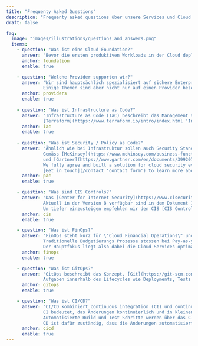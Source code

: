 ```yaml
---
title: "Frequenty Asked Questions"
description: "Frequenty asked questions über unsere Services und Cloud Themen"
draft: false

faq:
  image: "images/illustrations/questions_and_answers.png"
  items:
    - question: "Was ist eine Cloud Foundation?"
      answer: "Bevor die ersten produktiven Workloads in der Cloud deployed werden können gibt es viele verschiedene Komponenten und Themen, die organisiert und durch gedacht werden sollten. Es gibt sowohl technische Komponenten wie Connectivity, Security und Compliance als auch organisatorische Punkte wie finanzielle Steuerung oder Betriebsorganisation, die beachtet werden müssen."
      anchor: foundation
      enable: true

    - question: "Welche Provider supporten wir?"
      answer: "Wir sind hauptsächlich spezialisiert auf sichere Enterprise Deployments in AWS. 
              Einige Themen sind aber nicht nur auf einen Provider bezogen sondern lassen sich auf alle public Cloud Provider anwenden. Zögert also nicht uns zu Eurem Anliegen zu [kontaktieren](/contact 'contact form')."
      anchor: providers
      enable: true
      
    - question: "Was ist Infrastructure as Code?"
      answer: "Infrastructure as Code (IaC) beschreibt das Management von Infrastruktur als Code Artefact. Dabei kommen klassisch Software Entwicklungsmethoden wie Source Code Versioning zum Einsatz.<br>
              [Terraform](https://www.terraform.io/intro/index.html 'Introduction to Terraform') ist eine mächtige open-source Software und ein grossartiges Tool für Cloud Deployments."
      anchor: iac
      enable: true
      
    - question: "Was ist Security / Policy as Code?"
      answer: "Ähnlich wie bei Infrastruktur sollen auch Security Standards und Policies als Code verwaltet werden können..
              Gemäss [McKinsey](https://www.mckinsey.com/business-functions/mckinsey-digital/our-insights/security-as-code-the-best-and-maybe-only-path-to-securing-cloud-applications-and-systems) 
              und [Gartner](https://www.gartner.com/en/documents/3992070/using-cloud-native-policy-as-code-to-secure-deployments-) trägt die Automatisierung und Kodifizierung entscheidend zum Erfolg von Security Massnahmen bei.<br>
              We fully agree and built a solution for cloud security event management based on Policy as Code.<br>
              [Get in touch](/contact 'contact form') to learn more about **nbSEMPER**."
      anchor: pac
      enable: true

    - question: "Was sind CIS Controls?"
      answer: "Das [Center for Internet Security](https://www.cisecurity.org/) veröffentliche regelmässig Best Practices und Guidelines für IT Security.
              Aktuell in der Version 8 verfügbar sind in dem Dokument 18 Control Domains von Data Protection, Audit Logging, Service Provider Configuration bis zu Penetration Testing enthalten.
              Um tiefer einzusteigen empfehlen wir den CIS [CIS Control Navigator](https://www.cisecurity.org/controls/cis-controls-navigator/)."
      anchor: cis
      enable: true

    - question: "Was ist FinOps?"
      answer: "FinOps steht kurz für \"Cloud Financial Operations\" und beschreibt das Finanz Management im public Cloud Umgebungen.
              Traditionelle Budgetierungs Prozesse stossen bei Pay-as-you-go Modellen schnell an ihre Grenzen, da sie oft fixe, jährliche oder quartalsweise Budgets voraussetzen. In public Cloud Umgebungen skalieren die Kosten mit dem eigentlichen Workload mit und sind so nur sehr schwer auf einen längeren Zeitraum budgetierbar.<br>
              Der Hauptfokus liegt also dabei die Cloud Services optimal zu nutzen um die Kosten zu optimieren und den grössten Business Value zu generieren."
      anchor: finops
      enable: true

    - question: "Was ist GitOps?"
      answer: "GitOps beschreibt das Konzept, [Git](https://git-scm.com)v als zentrales Versionierunssystem zu nutzen, um den Lifecycle eines systems zu stehern.<br>
              Aufgaben innerhalb des Lifecycles wie Deployments, Tests und Approval Workflows werden alle zentral via Git ausgelöst und gemanagt. Gleichzeitig sind alle Aktionen in der Git History versioniert und nachvollziehbar protokolliert."
      anchor: gitops
      enable: true

    - question: "Was ist CI/CD?"
      answer: "CI/CD kombiniert continuous integration (CI) und continuous delivery oder continuous deployment (CD).<br>
              CI bedeutet, das Änderungen kontinuierlich und in kleinen Inkrementen in das System integriert werden.
              Automatisierte Build und Test Schritte werden über das CI Tool für jede Änderung angestossen um sicherzustellen, dass die Änderungen den Funktions- und Qualitätsanforderungen entsprechen um in die Produktion integriert zu werden.<br>
              CD ist dafür zuständig, dass die Änderungen automatisiert in das bestehende System integriert werden."
      anchor: cicd
      enable: true
---
```

